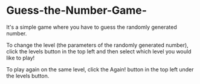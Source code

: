 # Guess-the-Number-Game-

It's a simple game where you have to guess the randomly generated number.

To change the level (the parameters of the randomly generated number), click the levels button in the top left and then select which level you would like to play!

To play again on the same level, click the Again! button in the top left under the levels button.

